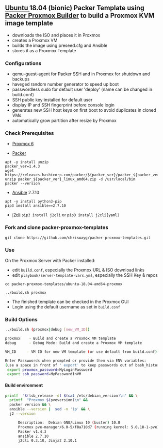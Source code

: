 ## [Ubuntu ](http://releases.ubuntu.com/18.04/) 18.04 (bionic) Packer Template using [Packer Proxmox Builder](https://www.packer.io/docs/builders/proxmox.html) to build a Proxmox KVM image template

- downloads the ISO and places it in Proxmox
- creates a Proxmox VM
- builds the image using preseed.cfg and Ansible
- stores it as a Proxmox Template

### Configurations
- qemu-guest-agent for Packer SSH and in Proxmox for shutdown and backups
- haveged random number generator to speed up boot
- passwordless sudo for default user 'deploy' (name can be changed in build.conf)
- SSH public key installed for default user
- display IP and SSH fingerprint before console login
- generates new SSH host keys on first boot to avoid duplicates in cloned VMs
- automatically grow partition after resize by Proxmox

### Check Prerequisites
- [Proxmox 6](https://www.proxmox.com/en/downloads)

- [Packer](https://www.packer.io/downloads.html)

```
apt -y install unzip
packer_ver=1.4.3
wget https://releases.hashicorp.com/packer/${packer_ver}/packer_${packer_ver}_linux_amd64.zip
unzip packer_${packer_ver}_linux_amd64.zip -d /usr/local/bin
packer --version
```

- [Ansible](https://docs.ansible.com/ansible/latest/installation_guide/intro_installation.html) 2.7.10

```
apt -y install python3-pip
pip3 install ansible==2.7.10
```

- [j2cli](https://github.com/kolypto/j2cli) `pip3 install j2cli` or `pip3 install j2cli[yaml]`

### Fork and clone packer-proxmox-templates

`git clone https://github.com/chriswayg/packer-proxmox-templates.git`

### Use

On the Proxmox Server with Packer installed:

- edit `build.conf`, especially the Proxmox URL & ISO download links
- edit `playbook/server-template-vars.yml`, especially the SSH Key & repos

```
cd packer-proxmox-templates/ubuntu-18.04-amd64-proxmox

../build.sh proxmox
```

- The finished template can be checked in the Proxmox GUI
- Login using the default username as set in `build.conf`

### Build Options

```sh
../build.sh (proxmox|debug [new_VM_ID])

proxmox    - Build and create a Proxmox VM template
debug      - Debug Mode: Build and create a Proxmox VM template

VM_ID     - VM ID for new VM template (or use default from build.conf)

Enter Passwwords when prompted or provide them via ENV variables:
(use a space in front of ' export' to keep passwords out of bash_history)
 export proxmox_password=MyLoginPassword
 export ssh_password=MyPasswordInVM
```

#### Build environment

```sh
printf  "$(lsb_release -d) $(cat /etc/debian_version)\n" && \
  printf  "Proxmox $(pveversion)\n" &&
  packer version && \
  ansible --version |  sed -n '1p' && \
  j2 --version

      Description:	Debian GNU/Linux 10 (buster) 10.0
      Proxmox pve-manager/6.0-5/f8a710d7 (running kernel: 5.0.18-1-pve)
      Packer v1.4.3
      ansible 2.7.10
      j2cli 0.3.10, Jinja2 2.10.1

```

